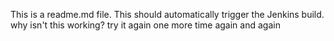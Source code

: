 This is a readme.md file.
This should automatically trigger the Jenkins build.
why isn't this working?
try it again
one more time
again
and again
